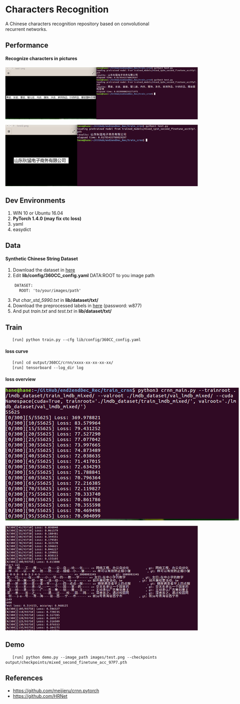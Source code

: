 # Characters Recognition

A Chinese characters recognition repository based on convolutional recurrent networks. 

## Performance

#### Recognize characters in pictures

<p align='center'>
<img src='images/demo.png' title='example' style='max-width:600px'></img>
</p>
<p align='center'>
<img src='images/demo_2.jpg' title='example2' style='max-width:600px'></img>
</p>

## Dev Environments
1. WIN 10 or Ubuntu 16.04
1. **PyTorch 1.4.0 (may fix ctc loss)**
2. yaml
3. easydict

## Data
#### Synthetic Chinese String Dataset
1. Download the dataset in [here](https://pan.baidu.com/s/1ufYbnZAZ1q0AlK7yZ08cvQ)
2. Edit **lib/config/360CC_config.yaml** DATA:ROOT to you image path
```angular2html
    DATASET:
      ROOT: 'to/your/images/path'
```
3. Put *char_std_5990.txt* in **lib/dataset/txt/**
4. Download the preprocessed labels in [here](https://pan.baidu.com/s/1rd4tm0sCq5fFgB2ziUxcrA) (password: w877)
5. And put *train.txt* and *test.txt* in **lib/dataset/txt/**

## Train
```angular2html
   [run] python train.py --cfg lib/config/360CC_config.yaml
```
#### loss curve

```angular2html
   [run] cd output/360CC/crnn/xxxx-xx-xx-xx-xx/
   [run] tensorboard --log_dir log
```

#### loss overview
<center/>
<img src='images/loss_1.png' title='loss1' style='max-width:800px'></img>
</center>
<p>
<img src='images/loss_2.png' title='loss1' style='max-width:600px'></img>
</p>

## Demo
```angular2html
   [run] python demo.py --image_path images/test.png --checkpoints output/checkpoints/mixed_second_finetune_acc_97P7.pth
```
## References
- https://github.com/meijieru/crnn.pytorch
- https://github.com/HRNet



